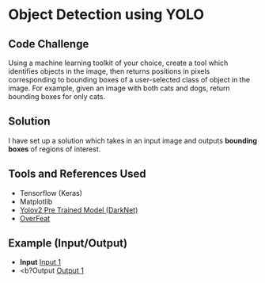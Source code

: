 # Object Detection using YOLO

## Code Challenge
Using a machine learning toolkit of your choice, create a tool which identifies objects in the image, then returns positions in pixels corresponding to bounding boxes of a user-selected class of object in the image. For example, given an image with both cats and dogs, return bounding boxes for only cats.

## Solution
I have set up a solution which takes in an input image and outputs <b>bounding boxes</b> of regions of interest.

## Tools and References Used
* Tensorflow (Keras)
* Matplotlib
* [Yolov2 Pre Trained Model (DarkNet)](https://pjreddie.com/darknet/yolo/)
* [OverFeat](https://arxiv.org/abs/1312.6229)

## Example (Input/Output)
* <b>Input</b>
[Input 1](https://github.com/monstahzxz/caMicroscope_demo/examples/input1.jpg)
* <b?Output</b>
[Output 1](https://github.com/monstahzxz/caMicroscope_demo/examples/output1.jpg)
